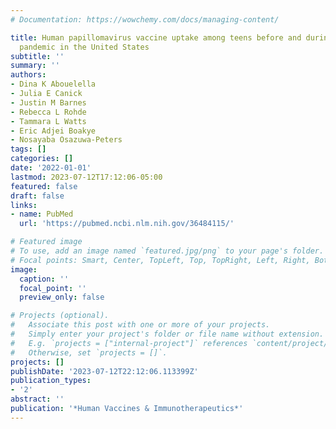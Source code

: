 ```yaml
---
# Documentation: https://wowchemy.com/docs/managing-content/

title: Human papillomavirus vaccine uptake among teens before and during the COVID-19
  pandemic in the United States
subtitle: ''
summary: ''
authors:
- Dina K Abouelella
- Julia E Canick
- Justin M Barnes
- Rebecca L Rohde
- Tammara L Watts
- Eric Adjei Boakye
- Nosayaba Osazuwa-Peters
tags: []
categories: []
date: '2022-01-01'
lastmod: 2023-07-12T17:12:06-05:00
featured: false
draft: false
links:
- name: PubMed
  url: 'https://pubmed.ncbi.nlm.nih.gov/36484115/'

# Featured image
# To use, add an image named `featured.jpg/png` to your page's folder.
# Focal points: Smart, Center, TopLeft, Top, TopRight, Left, Right, BottomLeft, Bottom, BottomRight.
image:
  caption: ''
  focal_point: ''
  preview_only: false

# Projects (optional).
#   Associate this post with one or more of your projects.
#   Simply enter your project's folder or file name without extension.
#   E.g. `projects = ["internal-project"]` references `content/project/deep-learning/index.md`.
#   Otherwise, set `projects = []`.
projects: []
publishDate: '2023-07-12T22:12:06.113399Z'
publication_types:
- '2'
abstract: ''
publication: '*Human Vaccines & Immunotherapeutics*'
---
```

